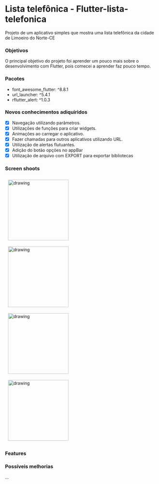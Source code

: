 # Lista telefônica - Flutter-lista-telefonica
Projeto de um aplicativo simples que mostra uma lista telefônica da cidade de Limoeiro do Norte-CE 

### Objetivos
O principal objetivo do projeto foi aprender um pouco mais sobre o desenvolvimento com Flutter, pois comecei a aprender faz pouco tempo.

### Pacotes

- font_awesome_flutter: ^8.8.1
- url_launcher: ^5.4.1
- rflutter_alert: ^1.0.3

### Novos conhecimentos adiquiridos
- [X] Navegação utilizando parâmetros.
- [X] Utilizações de funções para criar widgets.
- [X] Animações ao carregar o aplicativo.
- [X] Fazer chamadas para outros aplicativos utilizando URL.
- [X] Utilização de alertas flutuantes.
- [X] Adição do botão opções no appBar
- [X] Utilização de arquivo com EXPORT para exportar bibliotecas

### Screen shoots
<div class="row">
  <div class="column" style="padding: 10px;"">
<img src="https://lh3.googleusercontent.com/hmNji2XRdJBPvHMc1FUvFQvmS9Ny52MtQwolr64l1wjYfiWgEu4n2z6TcfBCD34DQdA9_QbuHh4MXBVrrqjFhnYjV9rpMk1JA2lcIqA6lepir_4NiRJPihgrxqluXGBcB_Ji2-2a9NOZBaZDB7i81urZQCn7XOMSi1_RNJagnr2UkIREVDBCBkv5sM6FlfzxXf98mcshrycPyu7Ryrf9UhmPrY2IS1GNA7UNC2sNakY62C-afIXvliRpz2CzMcVhfPJg7LqiCHYfNoDlR7sPGym8y6veF3TeI703PtWZFCx4xhsAS4q7g9johTtmuKqC8Xb-qobQVBn0LIWuGCSqrove7lcRBWIFho0I4wV13O0QHrZNnLRTwdCyfWkvxnL1RQ0iuIC_tBWiIUqUi4SfHEVooEMkW8bha9CnWKW82Pf3O3plW7QUcBa48cImLie7OV6jNzIbGZ8Df1AJEqaxkfCX37Eei8AfBcXY9fjvWUxgqSJasRSPEDzHk7hkuT3iTxFh1EolGplHhYvGZSeKKDmuCpG1PZGRCnUPrHDrNoKbPRQ0FQefS_GREe1jKoTOtwmqzRjUXGUc2qsgtc6f-gLIoaMsgqla73YzdG7LDzpqH9zWNkbJ7_2L_-nS74WOuAJa2_FA13T3T7joRewKtjG13_5eqULKaHZUT8d5hO3yr_MGnG7AVePLQXPiUg=w520-h924-no" alt="drawing" width="200"/>
</div>
  
  <div class="column"  style="padding: 10px;">
<img src="https://lh3.googleusercontent.com/n3b6F8myCw2jnA6Bgopt1VG5d5gUoufikGMm9tHdsOSE0aTaowBZzSdX-HOH-YnTN4SEitkhD0DuQca8zOKaiC6v75jT6r4xP9et90JM1AfPd8-oKYmIlIquSetTXDSL6epLjOGCTtMMKoNby2hp2LquK00uVh5mrinob4ETTZEJ_2-mTgBCIHZAp-VMkkKbcu0HMhWeC2IyyAWu34ZPkq4cjJtYCBvEL8uzzmTaPyR-0psZEHdQZF02s7m2a842xNHSY9664SrHez0CimJJVvq0sAAk7D1ySjmIaHM8jcoODDgEH4dQxEmi_5C-Mfw6Azsuru6I4snZcxLr73s6oCi_08450_mk3OlDFI9gJY40-OOHndEjqe2G9u-fZ0JVTir2XmyUf9Rn7Nz98u7EUX-B4S38AY_4HkVoz0p_alt-2FKOXtOHdgYzDexFhFbntCHo1hwF-sBV9Kr4QyhCuUGDxOCRijN6txU77Rj-oQdmb3P4UL8upzYGSSLTEFjATf393T4Wud6yT1nHJUxG2BtW2LhPAoYjMeNHJMYcH7h9g49lkgRnPMiA8CJEx5Q3aXtcOT0rfbzbjX4oGHdE0OOYgO32CWBEWtZhQCweg2xSFatXm-Orsapb41HJ29bduBapLFWEP9J1FBnOXcJsHhMDM23bVHb2OH3YwhgLGC9vzgqGASH2Hb08P9mvqA=w520-h924-no?authuser=2" alt="drawing" width="200"/>
</div>

<div class="column"  style="padding: 10px;">
<img src="https://lh3.googleusercontent.com/lqYh6fIBMH4uLOtdK6NAat0amGXHrH6HecDbZAGEJo3_mlMx6W2Kep_ZHaQRotyR9wRCcgth8IKICdxW3jQNKFy5VdIj2Qp1S5pOyNqDpPD9fewkluqT5L662Gj25N_ayW3Xg8gsrMlmCzdQ08zVE-KtiNS4abl6ExXtY0SEkKvW1SHNbNtos2TxabBP_o5aX9lk9iSwD9BWJSOl16lC6swn2TzcpJc79GgaHkr5Wgv-MdTYgi3IJNxl5xlBkdnuzx1cnaOJ60UDDyP_lfK7nzrsa7cz5hbDA7wCUxsvpOZo8brnyMs5MAN4wE8S_xN2G9hUTlsEg9cL6hMRyRtG2yA7XObT0u-GBxaKcS0RxWXbyE36xSxZy1hXB8BqkNU-MUCrE9w_8vhhRB_PYgDBUnT82o_dS4AGINf6Vf3r7OkO_4sSF_52v5cwTamuAnjphVB8Spd7G9AgxH3TxNjJTrRygcIwtNgT00RFtYorT1kY_zDK9c1I7E20Bfkz7AQsrWJgxUmfhr45iDnBUsGjpwJ-C1Llwj8U1mND0T5uq98XaNa3sqnNVc349b7fjITYVxnhQUxDRqzdQx-FMaaZfkP6nJdYSRLBNu-sPUXe3w1pupCdYdZrDuDTGjEEuFV04LIuElREVHBPTp4kd_p2To2JF_5Foh0_jJngyxLpcGi62cC38sLUVGa3BmlrLA=w520-h924-no?authuser=2" alt="drawing" width="200"/>
</div>

<div class="column" style="padding: 10px;">
<img src="https://lh3.googleusercontent.com/jKKkKGbvo9EAEbHBl2mvJaYIc9hH0BptUwPeskUxi_6BMT5d_HUcpoU7dRSxrbttl1XnPFcv3WVSPv59YupzxKvCxCgrc5mfq6bJ9FsyveZTFXWjqAgTJP30p_v0iEwWBevsklkaC81Q_ItOviCZtfhE550mzr8dbG-OovE6hJx3upicZNqz8_MkiIjdOpbG_g9bvQZ6Kr1sTzdUWtRrbusdmfB-FDTCUVrTe7oKuXq-exr8joxLsNgCGBgkEO5uqaLUrYPaqqy3oCWmYz8pkbRzAi5qAL42MmPJ66R61pDr0iioZwD--g7KJ5tdwurcU1u8plhzKF34yRSwIAak9_HzqF9o-I3K1WAbuA_r889uoQhvC2OmK9YVPMIX7ykHLVGOA4wTgoBnQIanCo8mORv3faXl1zDI2t0EHCGWYYEnRp79WU1BL0O0HwmRW0IT_nGIquGHYT3IhRqYL_JgVgkbH1Uhjr4r-JZNTyeLmx3NtWZiWPBhLwgL1P_S33UsjKl2_Bgf-PmSa9dTMupxuUyzm09gr88aCyaBKPaF6AabMe-ylFhna0JtcnFaKRQX463x4i09ohxOkDEHkmx3nZLshhP65LuK30lOI0FJZhRm1eA18VPbcT0GR8LfIUyBGyAI9mGGu83K0xsyxWKwfgvIZiauGmsrCdXMG88C_0JWGsBIkMK_tQwb4GT8yQ=w520-h924-no?authuser=2" alt="drawing" width="200"/>
</div>

### Features

### Possíveis melhorias
...

